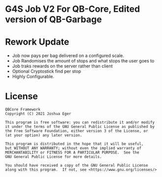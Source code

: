 # G4S Job V2 For QB-Core, Edited version of QB-Garbage

# Rework Update
- Job now pays per bag delivered on a configured scale.
- Job Randomises the amount of stops and what stops the user goes to
- Job traks rewards on the server rather than client
- Optional Cryptostick find per stop
- Highly Configurable.

# License

    QBCore Framework
    Copyright (C) 2021 Joshua Eger

    This program is free software: you can redistribute it and/or modify
    it under the terms of the GNU General Public License as published by
    the Free Software Foundation, either version 3 of the License, or
    (at your option) any later version.

    This program is distributed in the hope that it will be useful,
    but WITHOUT ANY WARRANTY; without even the implied warranty of
    MERCHANTABILITY or FITNESS FOR A PARTICULAR PURPOSE.  See the
    GNU General Public License for more details.

    You should have received a copy of the GNU General Public License
    along with this program.  If not, see <https://www.gnu.org/licenses/>